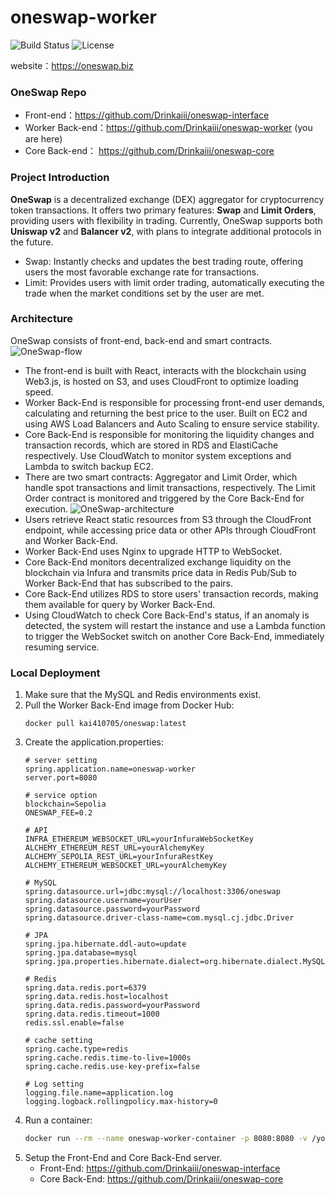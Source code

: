 # oneswap-worker
![Build Status](https://img.shields.io/github/actions/workflow/status/drinkaiii/oneswap-worker/deploy.yml?branch=action)
![License](https://img.shields.io/github/license/drinkaiii/oneswap-worker)

website：https://oneswap.biz

### OneSwap Repo
- Front-end：https://github.com/Drinkaiii/oneswap-interface
- Worker Back-end：https://github.com/Drinkaiii/oneswap-worker (you are here)
- Core Back-end： https://github.com/Drinkaiii/oneswap-core


### Project Introduction
**OneSwap** is a decentralized exchange (DEX) aggregator for cryptocurrency token transactions. It offers two primary features: **Swap** and **Limit Orders**, providing users with flexibility in trading. Currently, OneSwap supports both **Uniswap v2** and **Balancer v2**, with plans to integrate additional protocols in the future.
- Swap: Instantly checks and updates the best trading route, offering users the most favorable exchange rate for transactions.
- Limit: Provides users with limit order trading, automatically executing the trade when the market conditions set by the user are met.


### Architecture
OneSwap consists of front-end, back-end and smart contracts.
![OneSwap-flow](https://github.com/user-attachments/assets/99d89185-2392-4931-aade-c41051ddc588)
- The front-end is built with React, interacts with the blockchain using Web3.js, is hosted on S3, and uses CloudFront to optimize loading speed.
- Worker Back-End is responsible for processing front-end user demands, calculating and returning the best price to the user. Built on EC2 and using AWS Load Balancers and Auto Scaling to ensure service stability.
- Core Back-End is responsible for monitoring the liquidity changes and transaction records, which are stored in RDS and ElastiCache respectively. Use CloudWatch to monitor system exceptions and Lambda to switch backup EC2.
- There are two smart contracts: Aggregator and Limit Order, which handle spot transactions and limit transactions, respectively. The Limit Order contract is monitored and triggered by the Core Back-End for execution.
![OneSwap-architecture](https://github.com/user-attachments/assets/1baa12d0-85f9-4763-8f47-7a09351468ac)
- Users retrieve React static resources from S3 through the CloudFront endpoint, while accessing price data or other APIs through CloudFront and Worker Back-End.
- Worker Back-End uses Nginx to upgrade HTTP to WebSocket.
- Core Back-End monitors decentralized exchange liquidity on the blockchain via Infura and transmits price data in Redis Pub/Sub to Worker Back-End that has subscribed to the pairs.
- Core Back-End utilizes RDS to store users' transaction records, making them available for query by Worker Back-End.
- Using CloudWatch to check Core Back-End's status, if an anomaly is detected, the system will restart the instance and use a Lambda function to trigger the WebSocket switch on another Core Back-End, immediately resuming service.

### **Local Deployment**

1. Make sure that the MySQL and Redis environments exist.
2. Pull the Worker Back-End image from Docker Hub:
    ```
    docker pull kai410705/oneswap:latest
    ```
3. Create the application.properties:
    ```
    # server setting
    spring.application.name=oneswap-worker
    server.port=8080
    
    # service option
    blockchain=Sepolia
    ONESWAP_FEE=0.2
    
    # API
    INFRA_ETHEREUM_WEBSOCKET_URL=yourInfuraWebSocketKey
    ALCHEMY_ETHEREUM_REST_URL=yourAlchemyKey
    ALCHEMY_SEPOLIA_REST_URL=yourInfuraRestKey
    ALCHEMY_ETHEREUM_WEBSOCKET_URL=yourAlchemyKey
    
    # MySQL
    spring.datasource.url=jdbc:mysql://localhost:3306/oneswap
    spring.datasource.username=yourUser
    spring.datasource.password=yourPassword
    spring.datasource.driver-class-name=com.mysql.cj.jdbc.Driver
    
    # JPA
    spring.jpa.hibernate.ddl-auto=update
    spring.jpa.database=mysql
    spring.jpa.properties.hibernate.dialect=org.hibernate.dialect.MySQL8Dialect
    
    # Redis
    spring.data.redis.port=6379
    spring.data.redis.host=localhost
    spring.data.redis.password=yourPassword
    spring.data.redis.timeout=1000
    redis.ssl.enable=false
    
    # cache setting
    spring.cache.type=redis
    spring.cache.redis.time-to-live=1000s
    spring.cache.redis.use-key-prefix=false
    
    # Log setting
    logging.file.name=application.log
    logging.logback.rollingpolicy.max-history=0
    ```
4. Run a container:
    ```bash
    docker run --rm --name oneswap-worker-container -p 8080:8080 -v /your/payh/application.properties:/app/application.properties -v /your/payh/application.log:/app/application.log kai410705/oneswap:latest
    ```
5. Setup the Front-End and Core Back-End server.
    - Front-End: https://github.com/Drinkaiii/oneswap-interface
    - Core Back-End: https://github.com/Drinkaiii/oneswap-core



